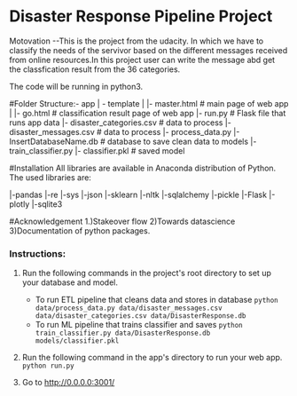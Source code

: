 # Disaster Response Pipeline Project
Motovation
--This is the project from the udacity. In which we have to classify the needs of the servivor based on the different messages received from online resources.In this project user can write the message abd get the classfication result from the 36 categories.

The code will be running in python3.

#Folder Structure:-
app
| - template
| |- master.html # main page of web app
| |- go.html # classification result page of web app
|- run.py # Flask file that runs app
data
|- disaster_categories.csv # data to process
|- disaster_messages.csv # data to process
|- process_data.py
|- InsertDatabaseName.db # database to save clean data to
models
|- train_classifier.py
|- classifier.pkl # saved model


#Installation
All libraries are available in Anaconda distribution of Python. The used libraries are:

|-pandas
|-re
|-sys
|-json
|-sklearn
|-nltk
|-sqlalchemy
|-pickle
|-Flask
|-plotly
|-sqlite3

#Acknowledgement
1.)Stakeover flow
2)Towards datascience
3)Documentation of python packages.



### Instructions:
1. Run the following commands in the project's root directory to set up your database and model.

    - To run ETL pipeline that cleans data and stores in database
        `python data/process_data.py data/disaster_messages.csv data/disaster_categories.csv data/DisasterResponse.db`
    - To run ML pipeline that trains classifier and saves
        `python train_classifier.py data/DisasterResponse.db models/classifier.pkl`

2. Run the following command in the app's directory to run your web app.
    `python run.py`

3. Go to http://0.0.0.0:3001/
